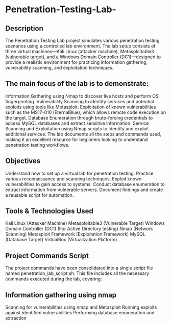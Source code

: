 # Penetration-Testing-Lab-

## Description

The Penetration Testing Lab project simulates various penetration testing scenarios using a controlled lab environment. The lab setup consists of three virtual machines—Kali Linux (attacker machine), Metasploitable3 (vulnerable target), and a Windows Domain Controller (DC1)—designed to provide a realistic environment for practicing information gathering, vulnerability scanning, and exploitation techniques.

## **The main focus of the lab is to demonstrate**:

Information Gathering using Nmap to discover live hosts and perform OS fingerprinting.
Vulnerability Scanning to identify services and potential exploits using tools like Metasploit.
Exploitation of known vulnerabilities such as the MS17-010 (EternalBlue), which allows remote code execution on the target.
Database Enumeration through brute-forcing credentials to access MySQL databases and extract sensitive information.
Service Scanning and Exploitation using Nmap scripts to identify and exploit additional services.
The lab documents all the steps and commands used, making it an excellent resource for beginners looking to understand penetration testing workflows. 

## **Objectives**
Understand how to set up a virtual lab for penetration testing.
Practice various reconnaissance and scanning techniques.
Exploit known vulnerabilities to gain access to systems.
Conduct database enumeration to extract information from vulnerable servers.
Document findings and create a reusable script for automation.

## **Tools & Technologies Used** 
Kali Linux (Attacker Machine)
Metasploitable3 (Vulnerable Target)
Windows Domain Controller (DC1) (For Active Directory testing)
Nmap (Network Scanning)
Metasploit Framework (Exploitation Framework)
MySQL (Database Target)
VirtualBox (Virtualization Platform)

## **Project Commands Script** 
The project commands have been consolidated into a single script file named penetration_lab_script.sh. This file includes all the necessary commands executed during the lab, covering:

## **Information gathering using nmap** 
Scanning for vulnerabilities using nmap and Metasploit
Running exploits against identified vulnerabilities
Performing database enumeration and extraction



